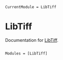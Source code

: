 ```@meta
CurrentModule = LibTiff
```

# LibTiff

Documentation for [LibTiff](https://github.com/mkitti/LibTiff.jl).

```@index
```

```@autodocs
Modules = [LibTiff]
```
